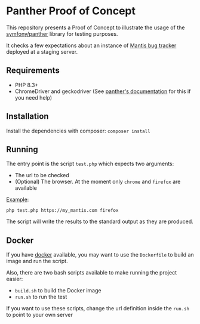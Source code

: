 # Panther Proof of Concept

This repository presents a Proof of Concept to illustrate the usage of the [symfony/panther](https://github.com/symfony/panther) library for testing purposes.

It checks a few expectations about an instance of [Mantis bug tracker](https://mantisbt.org/) deployed at a staging server.

## Requirements

* PHP 8.3+
* ChromeDriver and geckodriver (See [panther's documentation](https://github.com/symfony/panther?tab=readme-ov-file#installing-chromedriver-and-geckodriver) for this if you need help)

## Installation

Install the dependencies with composer: `composer install`

## Running

The entry point is the script `test.php` which expects two arguments:

* The url to be checked
* (Optional) The browser. At the moment only `chrome` and `firefox` are available

<u>Example</u>:

`php test.php https://my_mantis.com firefox`

The script will write the results to the standard output as they are produced.

## Docker

If you have [docker](https://www.docker.com/) available, you may want to use the `Dockerfile` to build an image and run the script.

Also, there are two bash scripts available to make running the project easier:

* `build.sh` to build the Docker image
* `run.sh` to run the test

If you want to use these scripts, change the url definition inside the `run.sh` to point to your own server
